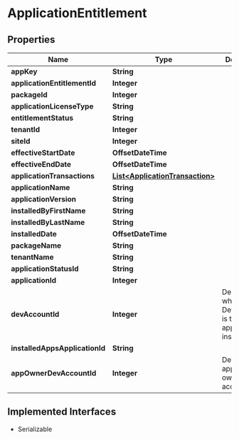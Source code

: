 

# ApplicationEntitlement



## Properties

| Name | Type | Description | Notes |
|------------ | ------------- | ------------- | -------------|
|**appKey** | **String** |  |  [optional] |
|**applicationEntitlementId** | **Integer** |  |  [optional] |
|**packageId** | **Integer** |  |  [optional] |
|**applicationLicenseType** | **String** |  |  [optional] |
|**entitlementStatus** | **String** |  |  [optional] |
|**tenantId** | **Integer** |  |  [optional] |
|**siteId** | **Integer** |  |  [optional] |
|**effectiveStartDate** | **OffsetDateTime** |  |  [optional] |
|**effectiveEndDate** | **OffsetDateTime** |  |  [optional] |
|**applicationTransactions** | [**List&lt;ApplicationTransaction&gt;**](ApplicationTransaction.md) |  |  [optional] |
|**applicationName** | **String** |  |  [optional] |
|**applicationVersion** | **String** |  |  [optional] |
|**installedByFirstName** | **String** |  |  [optional] |
|**installedByLastName** | **String** |  |  [optional] |
|**installedDate** | **OffsetDateTime** |  |  [optional] |
|**packageName** | **String** |  |  [optional] |
|**tenantName** | **String** |  |  [optional] |
|**applicationStatusId** | **String** |  |  [optional] |
|**applicationId** | **Integer** |  |  [optional] |
|**devAccountId** | **Integer** | Denotes which DevAccountId is the application installed in |  [optional] |
|**installedAppsApplicationId** | **String** |  |  [optional] |
|**appOwnerDevAccountId** | **Integer** | Denotes the application owner dev account id |  [optional] |


## Implemented Interfaces

* Serializable


